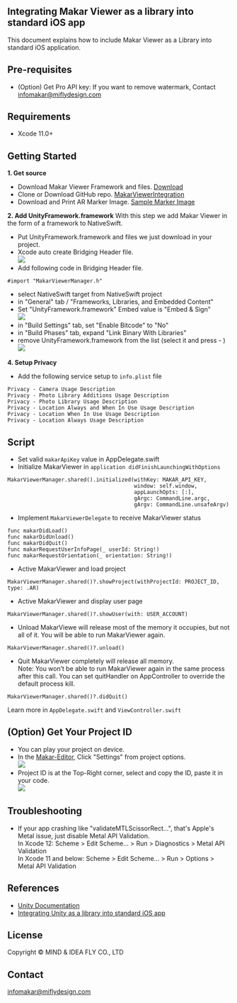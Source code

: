 ## Integrating Makar Viewer as a library into standard iOS app

This document explains how to include Makar Viewer as a Library into standard iOS application.

Pre-requisites
--------------
- (Option) Get Pro API key: If you want to remove watermark, Contact <infomakar@miflydesign.com>

Requirements
--------------
- Xcode 11.0+

Getting Started
--------------
**1. Get source**
- Download Makar Viewer Framework and files. [Download](https://makar-viewer-embed.s3.ap-northeast-1.amazonaws.com/MakarViewer_3_3_7_ios_1656332301.zip) 
- Clone or Download GitHub repo. [MakarViewerIntegration](https://github.com/miflydesign/MakarViewerIntegration.git)
- Download and Print AR Marker Image. [Sample Marker Image](https://makar-viewer-embed.s3-ap-northeast-1.amazonaws.com/ARSamplePoster.png)

**2. Add UnityFramework.framework**
With this step we add Makar Viewer in the form of a framework to NativeSwift.
- Put UnityFramework.framework and files we just download in your project.
- Xcode auto create Bridging Header file.
<br><img src="images/ios-Swift/createBridgingHeader.png">
- Add following code in Bridging Header file.
```
#import "MakarViewerManager.h"
```
- select NativeSwift target from NativeSwift project
- in "General" tab / "Frameworks, Libraries, and Embedded Content"
- Set "UnityFramework.framework" Embed value is "Embed & Sign"
  <br><img src="images/ios-Swift/addToEmbeddedContent.png">
- in "Build Settings" tab, set "Enable Bitcode" to "No"
- in "Build Phases" tab, expand "Link Binary With Libraries"
- remove UnityFramework.framework from the list (select it and press - )
  <br><img src="images/ios-Swift/removeLink.png">

**4. Setup Privacy**
- Add the following service setup to `info.plist` file
```
Privacy - Camera Usage Description
Privacy - Photo Library Additions Usage Description
Privacy - Photo Library Usage Description
Privacy - Location Always and When In Use Usage Description
Privacy - Location When In Use Usage Description
Privacy - Location Always Usage Description
```

Script
--------------
- Set valid `makarApiKey` value in AppDelegate.swift
- Initialize MakarViewer in `application didFinishLaunchingWithOptions`
```
MakarViewerManager.shared().initialized(withKey: MAKAR_API_KEY,
                                        window: self.window,
                                        appLaunchOpts: [:],
                                        gArgc: CommandLine.argc,
                                        gArgv: CommandLine.unsafeArgv)
```
- Implement `MakarViewerDelegate` to receive MakarViewer status
```
func makarDidLoad() 
func makarDidUnload()
func makarDidQuit()
func makarRequestUserInfoPage(_ userId: String!)
func makarRequestOrientation(_ orientation: String!)
```
- Active MakarViewer and load project
```
MakarViewerManager.shared()?.showProject(withProjectId: PROJECT_ID, type: .AR)
```
- Active MakarViewer and display user page
```
MakarViewerManager.shared()?.showUser(with: USER_ACCOUNT)
```
- Unload MakarViewe will release most of the memory it occupies, but not all of it. You will be able to run MakarViewer again.
```
MakarViewerManager.shared()?.unload()
```

- Quit MakarViewer completely will release all memory.<br>
Note: You won’t be able to run MakarViewer again in the same process after this call. You can set quitHandler on AppController to override the default process kill.
```
MakarViewerManager.shared()?.didQuit()
```
Learn more in `AppDelegate.swift` and `ViewController.swift`

(Option) Get Your Project ID
-------
- You can play your project on device.
- In the [Makar-Editor](https://www.makerar.com/en/download), Click "Settings" from project options.
  <br><img src="images/getProjectIdStep1.png">
- Project ID is at the Top-Right corner, select and copy the ID, paste it in your code.
  <br><img src="images/getProjectIdStep2.png">

Troubleshooting
-------
- If your app crashing like "validateMTLScissorRect...", that's Apple's Metal issue, just disable Metal API Validation.\
 In Xcode 12: Scheme > Edit Scheme... > Run > Diagnostics > Metal API Validation\
 In Xcode 11 and below: Scheme > Edit Scheme... > Run > Options > Metal API Validation

References
-------
- [Unity Documentation](https://docs.unity3d.com/Manual/UnityasaLibrary-iOS.html)
- [Integrating Unity as a library into standard iOS app](https://github.com/Unity-Technologies/uaal-example)

License
-------
Copyright © MIND & IDEA FLY CO., LTD

Contact
-------
<infomakar@miflydesign.com>
